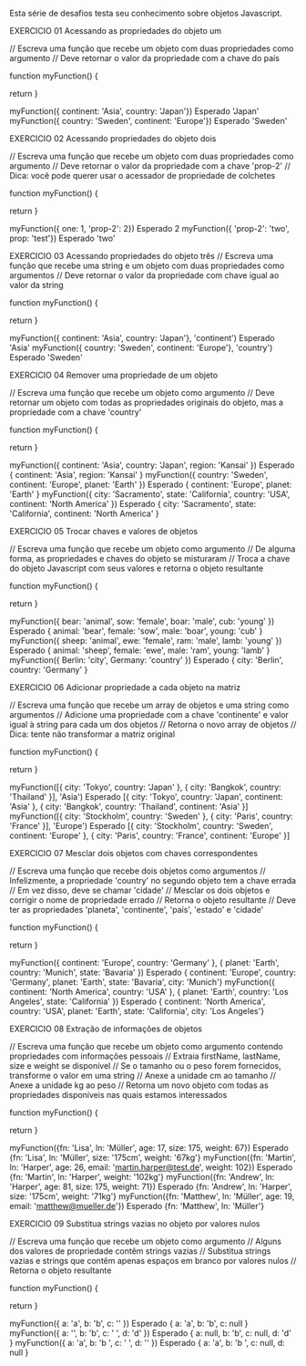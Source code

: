 Esta série de desafios testa seu conhecimento sobre objetos Javascript.

EXERCICIO 01
Acessando as propriedades do objeto um

// Escreva uma função que recebe um objeto com duas propriedades como argumento
// Deve retornar o valor da propriedade com a chave do país

function myFunction() {

   return
}

myFunction({  continent: 'Asia',  country: 'Japan'})
Esperado
'Japan'
myFunction({  country: 'Sweden',  continent: 'Europe'})
Esperado
'Sweden'

EXERCICIO 02
Acessando propriedades do objeto dois

// Escreva uma função que recebe um objeto com duas propriedades como argumento
// Deve retornar o valor da propriedade com a chave 'prop-2'
// Dica: você pode querer usar o acessador de propriedade de colchetes

function myFunction() {

   return
}

myFunction({  one: 1,  'prop-2': 2})
Esperado
2
myFunction({  'prop-2': 'two',  prop: 'test'})
Esperado
'two'

EXERCICIO 03
Acessando propriedades do objeto três
// Escreva uma função que recebe uma string e um objeto com duas propriedades como argumentos
// Deve retornar o valor da propriedade com chave igual ao valor da string

function myFunction() {

   return
}

myFunction({  continent: 'Asia',  country: 'Japan'}, 'continent')
Esperado
'Asia'
myFunction({  country: 'Sweden',  continent: 'Europe'}, 'country')
Esperado
'Sweden'

EXERCICIO 04
Remover uma propriedade de um objeto

// Escreva uma função que recebe um objeto como argumento
// Deve retornar um objeto com todas as propriedades originais do objeto, mas a propriedade com a chave 'country'

function myFunction() {

   return
}

myFunction({ continent: 'Asia', country: 'Japan', region: 'Kansai' })
Esperado
{ continent: 'Asia', region: 'Kansai' }
myFunction({ country: 'Sweden', continent: 'Europe', planet: 'Earth' })
Esperado
{ continent: 'Europe', planet: 'Earth' }
myFunction({ city: 'Sacramento', state: 'California', country: 'USA', continent: 'North America' })
Esperado
{ city: 'Sacramento', state: 'California', continent: 'North America' }

EXERCICIO 05
Trocar chaves e valores de objetos

// Escreva uma função que recebe um objeto como argumento
// De alguma forma, as propriedades e chaves do objeto se misturaram
// Troca a chave do objeto Javascript com seus valores e retorna o objeto resultante

function myFunction() {

   return
}

myFunction({ bear: 'animal', sow: 'female', boar: 'male', cub: 'young' })
Esperado
{ animal: 'bear', female: 'sow', male: 'boar', young: 'cub' }
myFunction({ sheep: 'animal', ewe: 'female', ram: 'male', lamb: 'young' })
Esperado
{ animal: 'sheep', female: 'ewe', male: 'ram', young: 'lamb' }
myFunction({ Berlin: 'city', Germany: 'country' })
Esperado
{ city: 'Berlin', country: 'Germany' }

EXERCICIO 06
Adicionar propriedade a cada objeto na matriz

// Escreva uma função que recebe um array de objetos e uma string como argumentos
// Adicione uma propriedade com a chave 'continente' e valor igual à string para cada um dos objetos
// Retorna o novo array de objetos
// Dica: tente não transformar a matriz original

function myFunction() {

   return
}

myFunction([{ city: 'Tokyo', country: 'Japan' }, { city: 'Bangkok', country: 'Thailand' }], 'Asia')
Esperado
[{ city: 'Tokyo', country: 'Japan', continent: 'Asia' }, { city: 'Bangkok', country: 'Thailand', continent: 'Asia' }]
myFunction([{ city: 'Stockholm', country: 'Sweden' }, { city: 'Paris', country: 'France' }], 'Europe')
Esperado
[{ city: 'Stockholm', country: 'Sweden', continent: 'Europe' }, { city: 'Paris', country: 'France', continent: 'Europe' }]

EXERCICIO 07
Mesclar dois objetos com chaves correspondentes

// Escreva uma função que recebe dois objetos como argumentos
// Infelizmente, a propriedade 'country' no segundo objeto tem a chave errada
// Em vez disso, deve se chamar 'cidade'
// Mesclar os dois objetos e corrigir o nome de propriedade errado
// Retorna o objeto resultante
// Deve ter as propriedades 'planeta', 'continente', 'país', 'estado' e 'cidade'

function myFunction() {

   return
}

myFunction({ continent: 'Europe', country: 'Germany' }, { planet: 'Earth', country: 'Munich', state: 'Bavaria' })
Esperado
{ continent: 'Europe', country: 'Germany', planet: 'Earth', state: 'Bavaria', city: 'Munich'}
myFunction({ continent: 'North America', country: 'USA' }, { planet: 'Earth', country: 'Los Angeles', state: 'California' })
Esperado
{ continent: 'North America', country: 'USA', planet: 'Earth', state: 'California', city: 'Los Angeles'}

EXERCICIO 08
Extração de informações de objetos

// Escreva uma função que recebe um objeto como argumento contendo propriedades com informações pessoais
// Extraia firstName, lastName, size e weight se disponível
// Se o tamanho ou o peso forem fornecidos, transforme o valor em uma string
// Anexe a unidade cm ao tamanho
// Anexe a unidade kg ao peso
// Retorna um novo objeto com todas as propriedades disponíveis nas quais estamos interessados

function myFunction() {

   return
}

myFunction({fn: 'Lisa', ln: 'Müller', age: 17, size: 175, weight: 67})
Esperado
{fn: 'Lisa', ln: 'Müller', size: '175cm', weight: '67kg'}
myFunction({fn: 'Martin', ln: 'Harper', age: 26, email: 'martin.harper@test.de', weight: 102})
Esperado
{fn: 'Martin', ln: 'Harper', weight: '102kg'}
myFunction({fn: 'Andrew', ln: 'Harper', age: 81, size: 175, weight: 71})
Esperado
{fn: 'Andrew', ln: 'Harper', size: '175cm', weight: '71kg'}
myFunction({fn: 'Matthew', ln: 'Müller', age: 19, email: 'matthew@mueller.de'})
Esperado
{fn: 'Matthew', ln: 'Müller'}

EXERCICIO 09
Substitua strings vazias no objeto por valores nulos

// Escreva uma função que recebe um objeto como argumento
// Alguns dos valores de propriedade contêm strings vazias
// Substitua strings vazias e strings que contêm apenas espaços em branco por valores nulos
// Retorna o objeto resultante

function myFunction() {

   return
}

myFunction({ a: 'a', b: 'b', c: '' })
Esperado
{ a: 'a', b: 'b', c: null }
myFunction({ a: '', b: 'b', c: ' ', d: 'd' })
Esperado
{ a: null, b: 'b', c: null, d: 'd' }
myFunction({ a: 'a', b: 'b ', c: ' ', d: '' })
Esperado
{ a: 'a', b: 'b ', c: null, d: null }